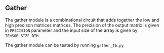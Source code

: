 ## Gather

The gather module is a combinational circuit that adds together the low and high precison matrices matrices. The precision of the output matrix is given in `PRECISION` parameter and the input size of the array is given by `TENSOR_SIZE_DIM`. 

The gather module can be tested by running `gather_tb.py`



